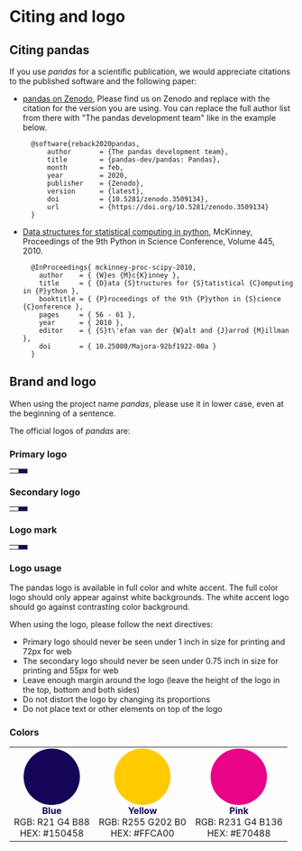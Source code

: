 # Citing and logo

## Citing pandas

If you use _pandas_ for a scientific publication, we would appreciate citations to the published software and the
following paper:

- [pandas on Zenodo](https://zenodo.org/record/3715232#.XoqFyC2ZOL8),
   Please find us on Zenodo and replace with the citation for the version you are using. You can replace the full author
   list from there with "The pandas development team" like in the example below.

        @software{reback2020pandas,
            author       = {The pandas development team},
            title        = {pandas-dev/pandas: Pandas},
            month        = feb,
            year         = 2020,
            publisher    = {Zenodo},
            version      = {latest},
            doi          = {10.5281/zenodo.3509134},
            url          = {https://doi.org/10.5281/zenodo.3509134}
        }

- [Data structures for statistical computing in python](https://conference.scipy.org/proceedings/scipy2010/pdfs/mckinney.pdf),
   McKinney, Proceedings of the 9th Python in Science Conference, Volume 445, 2010.

        @InProceedings{ mckinney-proc-scipy-2010,
          author    = { {W}es {M}c{K}inney },
          title     = { {D}ata {S}tructures for {S}tatistical {C}omputing in {P}ython },
          booktitle = { {P}roceedings of the 9th {P}ython in {S}cience {C}onference },
          pages     = { 56 - 61 },
          year      = { 2010 },
          editor    = { {S}t\'efan van der {W}alt and {J}arrod {M}illman },
          doi       = { 10.25080/Majora-92bf1922-00a }
        }

## Brand and logo

When using the project name _pandas_, please use it in lower case, even at the beginning of a sentence.

The official logos of _pandas_ are:

### Primary logo

<table class="table logo">
    <tr>
        <td>
            <img alt="" src="{{ base_url }}/static/img/pandas.svg"/>
        </td>
        <td style="background-color: #150458">
            <img alt="" src="{{ base_url }}/static/img/pandas_white.svg"/>
        </td>
    </tr>
</table>

### Secondary logo

<table class="table logo">
    <tr>
        <td>
            <img alt="" src="{{ base_url }}/static/img/pandas_secondary.svg"/>
        </td>
        <td style="background-color: #150458">
            <img alt="" src="{{ base_url }}/static/img/pandas_secondary_white.svg"/>
        </td>
    </tr>
</table>

### Logo mark

<table class="table logo">
    <tr>
        <td>
            <img alt="" src="{{ base_url }}/static/img/pandas_mark.svg"/>
        </td>
        <td style="background-color: #150458">
            <img alt="" src="{{ base_url }}/static/img/pandas_mark_white.svg"/>
        </td>
    </tr>
</table>

### Logo usage

The pandas logo is available in full color and white accent.
The full color logo should only appear against white backgrounds.
The white accent logo should go against contrasting color background.

When using the logo, please follow the next directives:

- Primary logo should never be seen under 1 inch in size for printing and 72px for web
- The secondary logo should never be seen under 0.75 inch in size for printing and 55px for web
- Leave enough margin around the logo (leave the height of the logo in the top, bottom and both sides)
- Do not distort the logo by changing its proportions
- Do not place text or other elements on top of the logo

### Colors

<table class="table">
    <tr>
        <td style="text-align: center;">
            <svg xmlns="http://www.w3.org/2000/svg" width="100" height="100">
                <circle cx="50" cy="50" r="50" fill="#150458"/>
            </svg>
            <br/>
            <b style="color: #150458;">Blue</b><br/>
            RGB: R21 G4 B88<br/>
            HEX: #150458
        </td>
        <td style="text-align: center;">
            <svg xmlns="http://www.w3.org/2000/svg" width="100" height="100">
                <circle cx="50" cy="50" r="50" fill="#ffca00"/>
            </svg>
            <br/>
            <b style="color: #150458;">Yellow</b><br/>
            RGB: R255 G202 B0<br/>
            HEX: #FFCA00
        </td>
        <td style="text-align: center;">
            <svg xmlns="http://www.w3.org/2000/svg" width="100" height="100">
                <circle cx="50" cy="50" r="50" fill="#e70488"/>
            </svg>
            <br/>
            <b style="color: #150458;">Pink</b><br/>
            RGB: R231 G4 B136<br/>
            HEX: #E70488
        </td>
    </tr>
</table>
